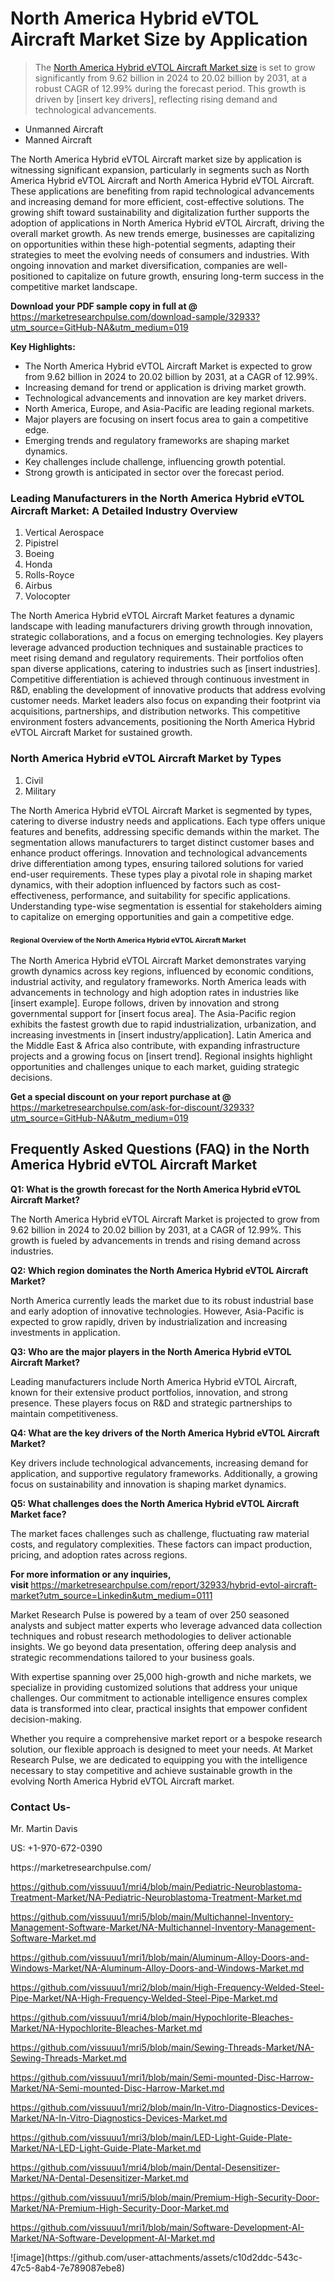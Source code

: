 <h1>North America Hybrid eVTOL Aircraft Market&nbsp;Size by Application</h1><blockquote><p>The <a href="https://marketresearchpulse.com/download-sample/32933?utm_source=GitHub-NA&amp;utm_medium=019">North America Hybrid eVTOL Aircraft Market size</a> is set to grow significantly from 9.62 billion in 2024 to 20.02 billion by 2031, at a robust CAGR of 12.99% during the forecast period. This growth is driven by [insert key drivers], reflecting rising demand and technological advancements.</p></blockquote><ul><li>Unmanned Aircraft<li> Manned Aircraft</li></ul><p>The North America Hybrid eVTOL Aircraft market size by application is witnessing significant expansion, particularly in segments such as North America Hybrid eVTOL Aircraft and North America Hybrid eVTOL Aircraft. These applications are benefiting from rapid technological advancements and increasing demand for more efficient, cost-effective solutions. The growing shift toward sustainability and digitalization further supports the adoption of applications in North America Hybrid eVTOL Aircraft, driving the overall market growth. As new trends emerge, businesses are capitalizing on opportunities within these high-potential segments, adapting their strategies to meet the evolving needs of consumers and industries. With ongoing innovation and market diversification, companies are well-positioned to capitalize on future growth, ensuring long-term success in the competitive market landscape.</p><p><strong>Download your PDF sample copy in full at @ </strong><a href="https://marketresearchpulse.com/download-sample/32933?utm_source=GitHub-NA&amp;utm_medium=019">https://marketresearchpulse.com/download-sample/32933?utm_source=GitHub-NA&amp;utm_medium=019</a></p><p><strong>Key Highlights: </strong></p><ul><li>The North America Hybrid eVTOL Aircraft Market is expected to grow from 9.62 billion in 2024 to 20.02 billion by 2031, at a CAGR of 12.99%.</li><li>Increasing demand for trend or application is driving market growth.</li><li>Technological advancements and innovation are key market drivers.</li><li>North America, Europe, and Asia-Pacific are leading regional markets.</li><li>Major players are focusing on insert focus area to gain a competitive edge.</li><li>Emerging trends and regulatory frameworks are shaping market dynamics.</li><li>Key challenges include challenge, influencing growth potential.</li><li>Strong growth is anticipated in sector over the forecast period.</li></ul><h3>Leading Manufacturers in the North America Hybrid eVTOL Aircraft Market: A Detailed Industry Overview</h3><ol><li>Vertical Aerospace</li><li>Pipistrel</li><li>Boeing</li><li>Honda</li><li>Rolls-Royce</li><li>Airbus</li><li>Volocopter</li></ol><div class="flex max-w-full flex-col flex-grow"><div class="min-h-8 text-message flex w-full flex-col items-end gap-2 whitespace-normal break-words [.text-message+&amp;]:mt-5" dir="auto" data-message-author-role="assistant" data-message-id="fd8432e4-4910-450d-b182-61b7bfb0a01f" data-message-model-slug="gpt-4o"><div class="flex w-full flex-col gap-1 empty:hidden first:pt-[3px]"><div class="markdown prose w-full break-words dark:prose-invert light"><p>The North America Hybrid eVTOL Aircraft Market features a dynamic landscape with leading manufacturers driving growth through innovation, strategic collaborations, and a focus on emerging technologies. Key players leverage advanced production techniques and sustainable practices to meet rising demand and regulatory requirements. Their portfolios often span diverse applications, catering to industries such as [insert industries]. Competitive differentiation is achieved through continuous investment in R&amp;D, enabling the development of innovative products that address evolving customer needs. Market leaders also focus on expanding their footprint via acquisitions, partnerships, and distribution networks. This competitive environment fosters advancements, positioning the North America Hybrid eVTOL Aircraft Market for sustained growth.</p></div></div></div></div><h3>North America Hybrid eVTOL Aircraft Market by Types</h3><ol><li>Civil<li> Military</li></ol><div class="flex max-w-full flex-col flex-grow"><div class="min-h-8 text-message flex w-full flex-col items-end gap-2 whitespace-normal break-words [.text-message+&amp;]:mt-5" dir="auto" data-message-author-role="assistant" data-message-id="084470be-0bb7-4664-bddf-5156b4f41249" data-message-model-slug="gpt-4o-mini"><div class="flex w-full flex-col gap-1 empty:hidden first:pt-[3px]"><div class="markdown prose w-full break-words dark:prose-invert light"><p>The North America Hybrid eVTOL Aircraft Market is segmented by types, catering to diverse industry needs and applications. Each type offers unique features and benefits, addressing specific demands within the market. The segmentation allows manufacturers to target distinct customer bases and enhance product offerings. Innovation and technological advancements drive differentiation among types, ensuring tailored solutions for varied end-user requirements. These types play a pivotal role in shaping market dynamics, with their adoption influenced by factors such as cost-effectiveness, performance, and suitability for specific applications. Understanding type-wise segmentation is essential for stakeholders aiming to capitalize on emerging opportunities and gain a competitive edge.</p></div></div></div></div><h3><span style="font-size: 11px;">Regional Overview of the North America Hybrid eVTOL Aircraft Market</span></h3><div class="flex max-w-full flex-col flex-grow"><div class="min-h-8 text-message flex w-full flex-col items-end gap-2 whitespace-normal break-words [.text-message+&amp;]:mt-5" dir="auto" data-message-author-role="assistant" data-message-id="e9038762-ce64-4e30-91c9-9bd413514231" data-message-model-slug="gpt-4o-mini"><div class="flex w-full flex-col gap-1 empty:hidden first:pt-[3px]"><div class="markdown prose w-full break-words dark:prose-invert light"><p>The North America Hybrid eVTOL Aircraft Market demonstrates varying growth dynamics across key regions, influenced by economic conditions, industrial activity, and regulatory frameworks. North America leads with advancements in technology and high adoption rates in industries like [insert example]. Europe follows, driven by innovation and strong governmental support for [insert focus area]. The Asia-Pacific region exhibits the fastest growth due to rapid industrialization, urbanization, and increasing investments in [insert industry/application]. Latin America and the Middle East &amp; Africa also contribute, with expanding infrastructure projects and a growing focus on [insert trend]. Regional insights highlight opportunities and challenges unique to each market, guiding strategic decisions.</p></div></div></div></div><p><strong>Get a special discount on your report purchase at @ </strong><a href="https://marketresearchpulse.com/ask-for-discount/32933?utm_source=GitHub-NA&amp;utm_medium=019">https://marketresearchpulse.com/ask-for-discount/32933?utm_source=GitHub-NA&amp;utm_medium=019</a></p><h2>Frequently Asked Questions (FAQ) in the North America Hybrid eVTOL Aircraft Market</h2><p><strong>Q1: What is the growth forecast for the North America Hybrid eVTOL Aircraft Market?</strong></p><p>The North America Hybrid eVTOL Aircraft Market is projected to grow from 9.62 billion in 2024 to 20.02 billion by 2031, at a CAGR of 12.99%. This growth is fueled by advancements in trends and rising demand across industries.</p><p><strong>Q2: Which region dominates the North America Hybrid eVTOL Aircraft Market?</strong></p><p>North America currently leads the market due to its robust industrial base and early adoption of innovative technologies. However, Asia-Pacific is expected to grow rapidly, driven by industrialization and increasing investments in application.</p><p><strong>Q3: Who are the major players in the North America Hybrid eVTOL Aircraft Market?</strong></p><p>Leading manufacturers include North America Hybrid eVTOL Aircraft, known for their extensive product portfolios, innovation, and strong presence. These players focus on R&amp;D and strategic partnerships to maintain competitiveness.</p><p><strong>Q4: What are the key drivers of the North America Hybrid eVTOL Aircraft Market?</strong></p><p>Key drivers include technological advancements, increasing demand for application, and supportive regulatory frameworks. Additionally, a growing focus on sustainability and innovation is shaping market dynamics.</p><p><strong>Q5: What challenges does the North America Hybrid eVTOL Aircraft Market face?</strong></p><p>The market faces challenges such as challenge, fluctuating raw material costs, and regulatory complexities. These factors can impact production, pricing, and adoption rates across regions.</p><p><strong>For more information or any inquiries, visit&nbsp;</strong><a href="https://marketresearchpulse.com/report/32933/hybrid-evtol-aircraft-market?utm_source=Linkedin&utm_medium=0111">https://marketresearchpulse.com/report/32933/hybrid-evtol-aircraft-market?utm_source=Linkedin&utm_medium=0111</a></p><p>Market Research Pulse is powered by a team of over 250 seasoned analysts and subject matter experts who leverage advanced data collection techniques and robust research methodologies to deliver actionable insights. We go beyond data presentation, offering deep analysis and strategic recommendations tailored to your business goals.</p><p>With expertise spanning over 25,000 high-growth and niche markets, we specialize in providing customized solutions that address your unique challenges. Our commitment to actionable intelligence ensures complex data is transformed into clear, practical insights that empower confident decision-making.</p><p>Whether you require a comprehensive market report or a bespoke research solution, our flexible approach is designed to meet your needs. At Market Research Pulse, we are dedicated to equipping you with the intelligence necessary to stay competitive and achieve sustainable growth in the evolving North America Hybrid eVTOL Aircraft market.</p><h3><strong>Contact Us-</strong></h3><p>Mr. Martin Davis</p><p>US: +1-970-672-0390</p><p>https://marketresearchpulse.com/</p><p><a href="https://github.com/vissuuu1/mri4/blob/main/Pediatric-Neuroblastoma-Treatment-Market/NA-Pediatric-Neuroblastoma-Treatment-Market.md">https://github.com/vissuuu1/mri4/blob/main/Pediatric-Neuroblastoma-Treatment-Market/NA-Pediatric-Neuroblastoma-Treatment-Market.md</a></p><p><a href="https://github.com/vissuuu1/mri5/blob/main/Multichannel-Inventory-Management-Software-Market/NA-Multichannel-Inventory-Management-Software-Market.md">https://github.com/vissuuu1/mri5/blob/main/Multichannel-Inventory-Management-Software-Market/NA-Multichannel-Inventory-Management-Software-Market.md</a></p><p><a href="https://github.com/vissuuu1/mri1/blob/main/Aluminum-Alloy-Doors-and-Windows-Market/NA-Aluminum-Alloy-Doors-and-Windows-Market.md">https://github.com/vissuuu1/mri1/blob/main/Aluminum-Alloy-Doors-and-Windows-Market/NA-Aluminum-Alloy-Doors-and-Windows-Market.md</a></p><p><a href="https://github.com/vissuuu1/mri2/blob/main/High-Frequency-Welded-Steel-Pipe-Market/NA-High-Frequency-Welded-Steel-Pipe-Market.md">https://github.com/vissuuu1/mri2/blob/main/High-Frequency-Welded-Steel-Pipe-Market/NA-High-Frequency-Welded-Steel-Pipe-Market.md</a></p><p><a href="https://github.com/vissuuu1/mri4/blob/main/Hypochlorite-Bleaches-Market/NA-Hypochlorite-Bleaches-Market.md">https://github.com/vissuuu1/mri4/blob/main/Hypochlorite-Bleaches-Market/NA-Hypochlorite-Bleaches-Market.md</a></p><p><a href="https://github.com/vissuuu1/mri5/blob/main/Sewing-Threads-Market/NA-Sewing-Threads-Market.md">https://github.com/vissuuu1/mri5/blob/main/Sewing-Threads-Market/NA-Sewing-Threads-Market.md</a></p><p><a href="https://github.com/vissuuu1/mri1/blob/main/Semi-mounted-Disc-Harrow-Market/NA-Semi-mounted-Disc-Harrow-Market.md">https://github.com/vissuuu1/mri1/blob/main/Semi-mounted-Disc-Harrow-Market/NA-Semi-mounted-Disc-Harrow-Market.md</a></p><p><a href="https://github.com/vissuuu1/mri2/blob/main/In-Vitro-Diagnostics-Devices-Market/NA-In-Vitro-Diagnostics-Devices-Market.md">https://github.com/vissuuu1/mri2/blob/main/In-Vitro-Diagnostics-Devices-Market/NA-In-Vitro-Diagnostics-Devices-Market.md</a></p><p><a href="https://github.com/vissuuu1/mri3/blob/main/LED-Light-Guide-Plate-Market/NA-LED-Light-Guide-Plate-Market.md">https://github.com/vissuuu1/mri3/blob/main/LED-Light-Guide-Plate-Market/NA-LED-Light-Guide-Plate-Market.md</a></p><p><a href="https://github.com/vissuuu1/mri4/blob/main/Dental-Desensitizer-Market/NA-Dental-Desensitizer-Market.md">https://github.com/vissuuu1/mri4/blob/main/Dental-Desensitizer-Market/NA-Dental-Desensitizer-Market.md</a></p><p><a href="https://github.com/vissuuu1/mri5/blob/main/Premium-High-Security-Door-Market/NA-Premium-High-Security-Door-Market.md">https://github.com/vissuuu1/mri5/blob/main/Premium-High-Security-Door-Market/NA-Premium-High-Security-Door-Market.md</a></p><p><a href="https://github.com/vissuuu1/mri1/blob/main/Software-Development-AI-Market/NA-Software-Development-AI-Market.md">https://github.com/vissuuu1/mri1/blob/main/Software-Development-AI-Market/NA-Software-Development-AI-Market.md</a></p>
![image](https://github.com/user-attachments/assets/c10d2ddc-543c-47c5-8ab4-7e789087ebe8)
